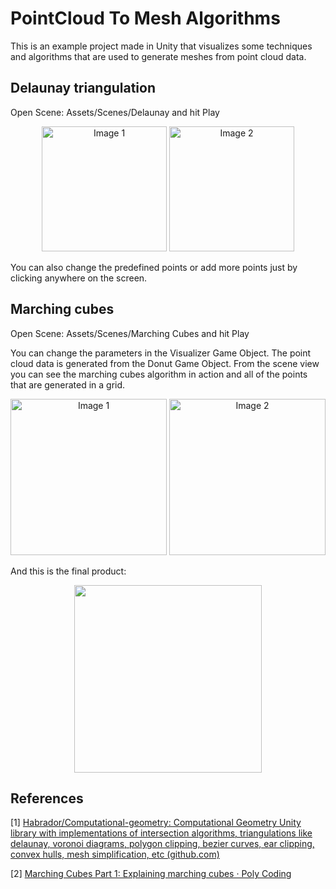 # PointCloud To Mesh Algorithms

This is an example project made in Unity that visualizes some techniques and algorithms that are used to generate meshes from point cloud data.

## Delaunay triangulation
Open Scene: Assets/Scenes/Delaunay and hit Play

<p align="center">
    <img width="auto" height="200px" src="https://i.imgur.com/vtFH7X4.png" alt="Image 1"> <img width="auto" height="200px" src="https://i.imgur.com/HD89h4p.png" alt="Image 2">
</p>
You can also change the predefined points or add more points just by clicking anywhere on the screen.

## Marching cubes
Open Scene: Assets/Scenes/Marching Cubes and hit Play

You can change the parameters in the Visualizer Game Object. The point cloud data is generated from the Donut Game Object. From the scene view you can see the marching cubes algorithm in action and all of the points that are generated in a grid.

<p align="center">
    <img width="auto" height="250px" src="https://i.imgur.com/lOJy143.png" alt="Image 1"> <img width="auto" height="250px" src="https://i.imgur.com/AqfQjOh.png" alt="Image 2">
</p>
And this is the final product:
<p align="center">
  <img width="auto" height="300px" src="https://i.imgur.com/eI0jjjt.png">
</p>

## References
[1] [Habrador/Computational-geometry: Computational Geometry Unity library with implementations of intersection algorithms, triangulations like delaunay, voronoi diagrams, polygon clipping, bezier curves, ear clipping, convex hulls, mesh simplification, etc (github.com)](https://github.com/Habrador/Computational-geometry)

[2] [Marching Cubes Part 1: Explaining marching cubes · Poly Coding](https://polycoding.net/marching-cubes/part-1/)
